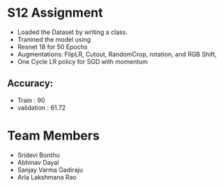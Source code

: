 # S12 Assignment
* Loaded the Dataset by writing a class.
* Tranined the model using
* Resnet 18 for 50 Epochs 
* Augmentations: FlipLR, Cutout, RandomCrop, rotation, and RGB Shift, 
* One Cycle LR policy for SGD with momentum

## Accuracy:
* Train : 90
* validation : 61.72

# Team Members
* Sridevi Bonthu
* Abhinav Dayal
* Sanjay Varma Gadiraju
* Arla Lakshmana Rao

